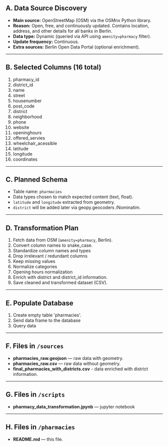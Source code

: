 ## A. Data Source Discovery
- **Main source:** OpenStreetMap (OSM) via the OSMnx Python library.
- **Reason:** Open, free, and continuously updated. Contains location, address, and other details for all banks in Berlin.
- **Data type:** Dynamic (queried via API using `amenity=pharmacy` filter).
- **Update frequency:** Continuous.
- **Extra sources:** Berlin Open Data Portal (optional enrichment).

---

## B. Selected Columns (16 total)
1. pharmacy_id 
2. district_id
3. name    
4. street  
5. housenumber  
6. post_code  
7. district
8. neighborhood
9. phone
10. website
11. openinghours
12. offered_servies
13. wheelchair_acessible 
14. latitude  
15. longitude  
16. coordinates
    
 
---

## C. Planned Schema
- Table name: `pharmacies`
- Data types chosen to match expected content (text, float).
- `latitude` and `longitude` extracted from geometry.
- `district` will be added later via geopy.geocoders /Nominatim.

---

## D. Transformation Plan
1. Fetch data from OSM (`amenity=pharmacy`, Berlin).
2. Convert column names to snake_case.
3. Standardize column names and types
4. Drop irrelevant / redundant columns
5. Keep missing values
6. Normalize categories 
7. Opening hours normalization
8. Enrich with district and district_id information.
9. Save cleaned and transformed dataset (CSV).

---
  
## E. Populate Database
1. Create empty table 'pharmacies'.
2. Send data frame to the database
3. Query data

---

## F. Files in `/sources` 
- **pharmacies_raw.geojson** — raw data with geometry.
- **pharmacies_raw.csv** — raw data without geometry.
- **final_pharmacies_with_districts.csv** - data enriched with district information.

---

## G. Files in `/scripts` 
- **pharmacy_data_transformation.jpynb** — jupyter notebook

---

## H. Files in `/pharmacies` 
- **README.md** — this file.

